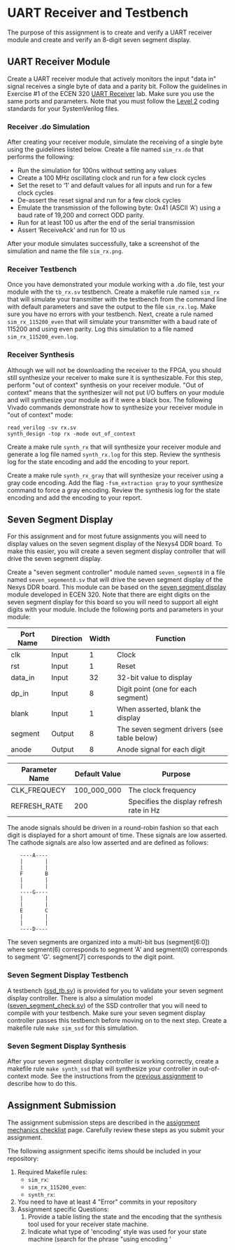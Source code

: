 
# UART Receiver and Testbench

The purpose of this assignment is to create and verify a UART receiver module and create and verify an 8-digit seven segment display.
<!--
They won't have had much experience with testbenches at this point. Change the assignment to:
- Focus on synthesis logs and synthesis options
- 
-->

## UART Receiver Module

Create a UART receiver module that actively monitors the input "data in" signal receives a single byte of data and a parity bit.
Follow the guidelines in Exercise #1 of the ECEN 320 [UART Receiver](https://byu-cpe.github.io/ecen320/labs/rx-lab/#exercise-1---asynchronous-receiver-module) lab.
Make sure you use the same ports and parameters. 
Note that you must follow the [Level 2](../resources/coding_standard.md#level-2) coding standards for your SystemVerilog files.

<!-- 
Create your receiver with the following ports and parameters

| Port Name | Direction | Width | Function |
| ---- | ---- | ---- | ----  |
| clk | Input | 1 | Clock |
| rst | Input | 1 | Reset |
| din | Input | 1 | RX input signal |
| dout | Output | 8 | Received data values |
| busy | Output | 1 | Indicates that the transmitter is in the middle of a transmit |
| data_strobe | Output | 1 | Indicates that a new data value has been received |
| rx_error | Output | 1 | Indicates that there was an error when receiving |

| Parameter Name | Default Value | Purpose |
| ---- | ---- | ---- |
| CLK_FREQUENCY | 100_000_000 | Specify the clock frequency |
| BAUD_RATE  | 19_200 | Specify the receiver baud rate |
| PARITY | 1 | Specify the parity bit (0 = even, 1 = odd) |

Design your receiver such that:
* The 'busy' signal is asserted whenever you are in the middle of a transmission
* The 'rst' signal will initialize the internal state machine to idle
* Provide a single cycle 'data_strobe' signal when you have received a new data value. The `dout` signal should have the new data value when the `data_strobe` signal is asserted.
* When your state machine is reset, it should check to make sure the 'din' input is '1' before going to an IDLE state and accepting received data. The purpose of this is to avoid the case when the input line starts out low on reset.
* Set the `rx_error` signal low every time you start a new transaction. When a transaction is complete, set the `rx_error` signal to '1' if any of the three conditions occur:
  * A '0' is not sampled in the _middle_ of the first start bit
  * The received parity is incorrect
  * A stop bit is not received (i.e., you do not receive a '1' in the _middle_ of the stop bit) 
  -->

<!--
    If you get a reset and the input din is a '0' then you should go to some sort of "Startup" type state that just sits there and waits until din goes high. Once din goes high you can go into an idle state to wait for din to go to 0 again. The reason for this is that you do not want to just immediately start receiveing a character upon reset. You want to start up in a known state.
-->


### Receiver .do Simulation

After creating your receiver module, simulate the receiving of a single byte using the guidelines listed below.
Create a file named `sim_rx.do` that performs the following:
  * Run the simulation for 100ns without setting any values
  * Create a 100 MHz oscillating clock and run for a few clock cycles
  * Set the reset to ‘1’ and default values for all inputs and run for a few clock cycles
  * De-assert the reset signal and run for a few clock cycles
  * Emulate the transmission of the following byte: 0x41 (ASCII ‘A’) using a baud rate of 19,200 and correct ODD parity.
  * Run for at least 100 us after the end of the serial transmission
  * Assert ‘ReceiveAck’ and run for 10 us

After your module simulates successfully, take a screenshot of the simulation and name the file `sim_rx.png`.

### Receiver Testbench

Once you have demonstrated your module working with a .do file, test your module with the `tb_rx.sv` testbench.
Create a makefile rule named `sim_rx` that will simulate your transmitter with the testbench from the command line with default parameters and save the output to the file `sim_rx.log`.
Make sure you have no errors with your testbench.
Next, create a rule named `sim_rx_115200_even` that will simulate your transmitter with a baud rate of 115200 and using even parity. 
Log this simulation to a file named `sim_rx_115200_even.log`.

<!-- 
Create a dedicated testbench for your receiver with the following requirements:
  * Provide the parameters of BAUD_RATE and PARITY to your receiver module so you can change the baud rate and parity in your testbench
  * Provide a testbench parameter `NUMBER_OF_CHARS` with a default value of 10 that indicates the number of characters to transmit    
  * Instance your UART transmitter from the first assignment and set the parameters of your transmitter based on the parameters of your top-level testbench
  * Instance your receiver module and hook up the transmitter to the receiver (set the parameters of your receiver)
    * Hook up the 'transmit out' signal from the transmitter to the 'receive in' signal of the receiver (simulate a loop back)
  * Generate a free oscillating clock
  * Create a testbench task that takes as input an 8-bit value to send. Write this task to do the following:
    * Set the value to send based on the parameter of the task
    * Assert the transmitter start signal
    * Make sure that the transmitter busy signal is asserted
    * Wait until the transmitter is no longer busy and print a message based on the value received by the receiver:
      * Print an "ok" message if the value received is the same as the value sent
      * Print an "error" message if the value received is not the same as the value sent
  * Create an `initial` block that manages the testbench as follows:
    * Provide a few clocks to the receiver/transmitter with undefined inputs. This should put both modules in a bad state
    * Provide initial default values for the inputs to your modules (but do not start the receiver)
    * Provide a few more clocks to clock in these inputs
    * Issue a reset by waiting a few clock cycles, issuing the reset for a few clock cycles, and then deasserting the reset
    * Create a loop that iterates `NUMBER_OF_CHARS` as follows:
      * Wait a random number of clock cycles before starting a transmission (you can choose the range)
      * Call the task to send a random 8-bit value
    * End the simulation with `$stop`

You may want to review the [testbench](../tx_sim/tx_tb.sv) that was created for you in the previous assignment as an example to get started.
 -->

### Receiver Synthesis

Although we will not be downloading the receiver to the FPGA, you should still synthesize your receiver to make sure it is synthesizable.
For this step, perform "out of context" synthesis on your receiver module.
"Out of context" means that the synthesizer will not put I/O buffers on your module and will synthesize your module as if it were a black box.
The following Vivado commands demonstrate how to synthesize your receiver module in "out of context" mode:

```
read_verilog -sv rx.sv
synth_design -top rx -mode out_of_context
```
Create a make rule `synth_rx` that will synthesize your receiver module and generate a log file named `synth_rx.log` for this step.
Review the synthesis log for the state encoding and add the encoding to your report.

Create a make rule `synth_rx_gray` that will synthesize your receiver using a gray code encoding.
Add the flag `-fsm_extraction gray` to your synthesize command to force a gray encoding.
Review the synthesis log for the state encoding and add the encoding to your report.

## Seven Segment Display

For this assignment and for most future assignments you will need to display values on the seven segment display of the Nexys4 DDR board.
To make this easier, you will create a seven segment display controller that will drive the seven segment display.

Create a "seven segment controller" module named `seven_segment8` in a file named `seven_segement8.sv` that will drive the seven segment display of the Nexys DDR board. 
This module can be based on the [seven segment display](https://byu-cpe.github.io/ecen320/labs/multi-segment/) module developed in ECEN 320.
Note that there are eight digits on the seven segment display for this board so you will need to support all eight digits with your module. 
Include the following ports and parameters in your module:

| Port Name | Direction | Width | Function |
| ---- | ---- | ---- | ----  |
| clk | Input | 1 | Clock |
| rst | Input | 1 | Reset |
| data_in | Input | 32 | 32-bit value to display |
| dp_in | Input | 8 | Digit point (one for each segment) |
| blank | Input | 1 | When asserted, blank the display |
| segment | Output | 8 | The seven segment drivers (see table below) |
| anode | Output | 8 | Anode signal for each digit |

| Parameter Name | Default Value | Purpose |
| ---- | ---- | ---- |
| CLK_FREQUECY | 100_000_000 | The clock frequency |
| REFRESH_RATE  | 200 | Specifies the display refresh rate in Hz  |
 
<!-- 
| Port Name | Direction | Width | Function |
| ---- | ---- | ---- | ----  |
| clk | Input | 1 | Clock |
| rst | Input | 1 | Reset |
| display_val | Input | 32 | 32-bit value to display |
| dp | Input | 8 | Digit point (one for each segment) |
| blank | Input | 1 | When asserted, blank the display |
| segments | Output | 7 | The seven segment drivers (see table below) |
| dp_out | Output | 1 | The output digit point driver signal |
| an_out | Output | 8 | Anode signal for each segment |

| Parameter Name | Default Value | Purpose |
| ---- | ---- | ---- |
| CLK_FREQUECY | 100_000_000 | The clock frequency |
| MIN_SEGMENT_DISPLAY_US  | 10_000 | The amount of time to display each digit  |
 -->

The anode signals should be driven in a round-robin fashion so that each digit is displayed for a short amount of time.
These signals are low asserted. 
The cathode signals are also low asserted and are defined as follows:

```
    ----A----
    |       |
    |       |
    F       B
    |       |
    |       |
    ----G----
    |       |
    |       |
    E       C
    |       |
    |       |
    ----D----
```

The seven segments are organized into a multi-bit bus (segment[6:0]) where segment(6) corresponds to segment 'A' and segment(0) corresponds to segment 'G'.
segment[7] corresponds to the digit point.

### Seven Segment Display Testbench

A testbench ([ssd_tb.sv](ssd_tb.sv)) is provided for you to validate your seven segment display controller.
There is also a simulation model ([seven_segment_check.sv](seven_segment_check.sv)) of the SSD controller that you will need to compile with your testbench.
Make sure your seven segment display controller passes this testbench before moving on to the next step.
Create a makefile rule `make sim_ssd` for this simulation.

### Seven Segment Display Synthesis

After your seven segment display controller is working correctly, create a makefile rule `make synth_ssd` that will synthesize your controller in out-of-context mode.
See the instructions from the [previous assignment](../rx_sim/UART_Receiver_sim.md#receiver-synthesis) to describe how to do this.

## Assignment Submission

The assignment submission steps are described in the [assignment mechanics checklist](../resources/assignment_mechanics.md#assignment-submission-checklist) page.
Carefully review these steps as you submit your assignment.

The following assignment specific items should be included in your repository:

1. Required Makefile rules:
    * `sim_rx`: 
    * `sim_rx_115200_even`: 
    * `synth_rx`:
1. You need to have at least 4 "Error" commits in your repository
2. Assignment specific Questions:
    1. Provide a table listing the state and the encoding that the synthesis tool used for your receiver state machine.
    1. Indicate what type of 'encoding' style was used for your state machine (search for the phrase "using encoding '<style>' in module '<module>'" in the synthesis log file)
    1. Indicate the total number of "cells" generated by the synthesis tool

<!--
Future Changes:
* The synthesis tool couldn't extract a FSM from some students. Need to figure out what is going on. Perhaps make a requirement that it has to find it?
* ask them to manually change the FSM encoding type when they synthesize to see the impact.
* Any _new_ coding standards to add? It would be nice to add something for this assignment
* Have them create a function in the testbench
* Be more clear on what should be in the report for cells
-->